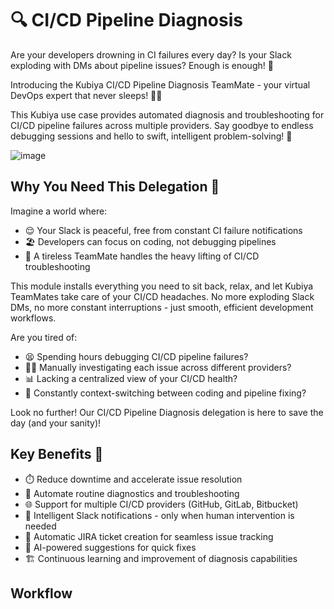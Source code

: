 # 🔍 CI/CD Pipeline Diagnosis

Are your developers drowning in CI failures every day? Is your Slack exploding with DMs about pipeline issues? Enough is enough! 🛑

Introducing the Kubiya CI/CD Pipeline Diagnosis TeamMate - your virtual DevOps expert that never sleeps! 🦸‍♂️

This Kubiya use case provides automated diagnosis and troubleshooting for CI/CD pipeline failures across multiple providers. Say goodbye to endless debugging sessions and hello to swift, intelligent problem-solving! 🚀

![image](https://github.com/user-attachments/assets/e57384f9-6416-4337-a962-0d66597c7c87)

## Why You Need This Delegation 🌟

Imagine a world where:
- 😌 Your Slack is peaceful, free from constant CI failure notifications
- 🏖️ Developers can focus on coding, not debugging pipelines
- 🤖 A tireless TeamMate handles the heavy lifting of CI/CD troubleshooting

This module installs everything you need to sit back, relax, and let Kubiya TeamMates take care of your CI/CD headaches. No more exploding Slack DMs, no more constant interruptions - just smooth, efficient development workflows.

Are you tired of:
- 😫 Spending hours debugging CI/CD pipeline failures?
- 🕵️‍♀️ Manually investigating each issue across different providers?
- 📊 Lacking a centralized view of your CI/CD health?
- 🔄 Constantly context-switching between coding and pipeline fixing?

Look no further! Our CI/CD Pipeline Diagnosis delegation is here to save the day (and your sanity)! 

## Key Benefits 🎉

- ⏱️ Reduce downtime and accelerate issue resolution
- 🤖 Automate routine diagnostics and troubleshooting
- 🌐 Support for multiple CI/CD providers (GitHub, GitLab, Bitbucket)
- 📢 Intelligent Slack notifications - only when human intervention is needed
- 🎫 Automatic JIRA ticket creation for seamless issue tracking
- 🧠 AI-powered suggestions for quick fixes
- 🏗️ Continuous learning and improvement of diagnosis capabilities

## Workflow
